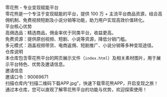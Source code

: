 零花熊 - 专业变现赋能平台  
零花熊是一个专注于变现赋能的平台，提供 100 万 + 主流平台商品资源，结合高佣机制、免费视频短剧及小说分销等功能，助力用户实现高效价值转化。  
平台核心优势  
高佣选品：精选商品，佣金率优于同类平台，收益更高。  
免费资源：提供原创视频、短剧、小说等资源，降低分销门槛。  
多元模式：涵盖视频带货、电商返佣、短剧推广、小说分销等多种变现途径。  
 仓库说明  
本仓库包含零花熊平台的网页展示文件（`index.html`）及相关素材图片，用于展示平台特色、优势及邀请信息。  
 邀请信息  
邀请口令：90069671  
 扫描仓库内“扫描二维码下载APP.jpg”，快速下载零花熊APP，开启变现之旅！  
通过本仓库，您可以直观了解零花熊平台的功能与优势，欢迎探索使用！ 
